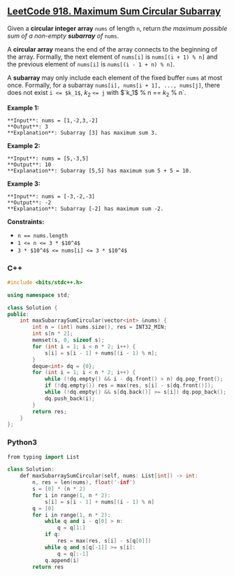 ## [LeetCode 918. Maximum Sum Circular Subarray](https://leetcode.cn/problems/maximum-sum-circular-subarray/)

Given a **circular integer array** `nums` of length `n`, return *the maximum possible sum of a non-empty **subarray** of* `nums`.

A **circular array** means the end of the array connects to the beginning of the array. Formally, the next element of `nums[i]` is `nums[(i + 1) % n]` and the previous element of `nums[i]` is `nums[(i - 1 + n) % n]`.

A **subarray** may only include each element of the fixed buffer `nums` at most once. Formally, for a subarray `nums[i], nums[i + 1], ..., nums[j]`, there does not exist `i <= $k_1$`, $k_2$ `<= j` with $`k_1$ % n == $k_2$ % n`.

**Example 1:**

```
**Input**: nums = [1,-2,3,-2]
**Output**: 3
**Explanation**: Subarray [3] has maximum sum 3.
```

**Example 2:**

```
**Input**: nums = [5,-3,5]
**Output**: 10
**Explanation**: Subarray [5,5] has maximum sum 5 + 5 = 10.
```

**Example 3:**

```
**Input**: nums = [-3,-2,-3]
**Output**: -2
**Explanation**: Subarray [-2] has maximum sum -2.
```

**Constraints:**

- `n == nums.length`
- `1 <= n <= 3 * $10^4$`
- `3 * $10^4$ <= nums[i] <= 3 * $10^4$`

### C++

```cpp
#include <bits/stdc++.h>

using namespace std;

class Solution {
public:
    int maxSubarraySumCircular(vector<int> &nums) {
        int n = (int) nums.size(), res = INT32_MIN;
        int s[n * 2];
        memset(s, 0, sizeof s);
        for (int i = 1; i < n * 2; i++) {
            s[i] = s[i - 1] + nums[(i - 1) % n];
        }
        deque<int> dq = {0};
        for (int i = 1; i < n * 2; i++) {
            while (!dq.empty() && i - dq.front() > n) dq.pop_front();
            if (!dq.empty()) res = max(res, s[i] - s[dq.front()]);
            while (!dq.empty() && s[dq.back()] >= s[i]) dq.pop_back();
            dq.push_back(i);
        }
        return res;
    }
};
```

### Python3

```cpp
from typing import List

class Solution:
    def maxSubarraySumCircular(self, nums: List[int]) -> int:
        n, res = len(nums), float('-inf')
        s = [0] * (n * 2)
        for i in range(1, n * 2):
            s[i] = s[i - 1] + nums[(i - 1) % n]
        q = [0]
        for i in range(1, n * 2):
            while q and i - q[0] > n:
                q = q[1:]
            if q:
                res = max(res, s[i] - s[q[0]])
            while q and s[q[-1]] >= s[i]:
                q = q[:-1]
            q.append(i)
        return res
```